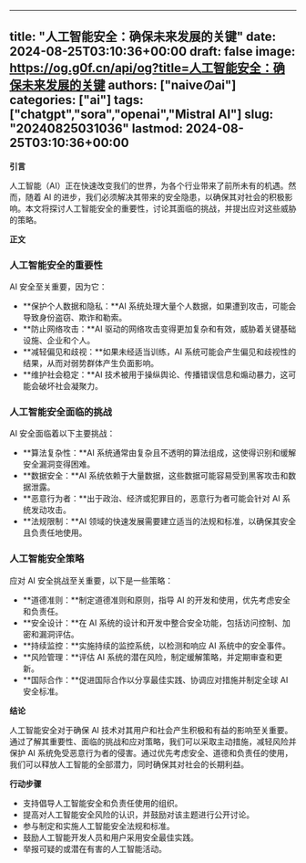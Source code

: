 
---
title: "人工智能安全：确保未来发展的关键"
date: 2024-08-25T03:10:36+00:00
draft: false
image: https://og.g0f.cn/api/og?title=人工智能安全：确保未来发展的关键
authors: ["naiveのai"]
categories: ["ai"]
tags: ["chatgpt","sora","openai","Mistral AI"]
slug: "20240825031036"
lastmod: 2024-08-25T03:10:36+00:00
---
**引言**

人工智能（AI）正在快速改变我们的世界，为各个行业带来了前所未有的机遇。然而，随着 AI 的进步，我们必须解决其带来的安全隐患，以确保其对社会的积极影响。本文将探讨人工智能安全的重要性，讨论其面临的挑战，并提出应对这些威胁的策略。

**正文**

### 人工智能安全的重要性

AI 安全至关重要，因为它：

- **保护个人数据和隐私：**AI 系统处理大量个人数据，如果遭到攻击，可能会导致身份盗窃、欺诈和勒索。
- **防止网络攻击：**AI 驱动的网络攻击变得更加复杂和有效，威胁着关键基础设施、企业和个人。
- **减轻偏见和歧视：**如果未经适当训练，AI 系统可能会产生偏见和歧视性的结果，从而对弱势群体产生负面影响。
- **维护社会稳定：**AI 技术被用于操纵舆论、传播错误信息和煽动暴力，这可能会破坏社会凝聚力。

### 人工智能安全面临的挑战

AI 安全面临着以下主要挑战：

- **算法复杂性：**AI 系统通常由复杂且不透明的算法组成，这使得识别和缓解安全漏洞变得困难。
- **数据安全：**AI 系统依赖于大量数据，这些数据可能容易受到黑客攻击和数据泄露。
- **恶意行为者：**出于政治、经济或犯罪目的，恶意行为者可能会针对 AI 系统发动攻击。
- **法规限制：**AI 领域的快速发展需要建立适当的法规和标准，以确保其安全且负责任地使用。

### 人工智能安全策略

应对 AI 安全挑战至关重要，以下是一些策略：

- **道德准则：**制定道德准则和原则，指导 AI 的开发和使用，优先考虑安全和负责任。
- **安全设计：**在 AI 系统的设计和开发中整合安全功能，包括访问控制、加密和漏洞评估。
- **持续监控：**实施持续的监控系统，以检测和响应 AI 系统中的安全事件。
- **风险管理：**评估 AI 系统的潜在风险，制定缓解策略，并定期审查和更新。
- **国际合作：**促进国际合作以分享最佳实践、协调应对措施并制定全球 AI 安全标准。

**结论**

人工智能安全对于确保 AI 技术对其用户和社会产生积极和有益的影响至关重要。通过了解其重要性、面临的挑战和应对策略，我们可以采取主动措施，减轻风险并保护 AI 系统免受恶意行为者的侵害。通过优先考虑安全、道德和负责任的使用，我们可以释放人工智能的全部潜力，同时确保其对社会的长期利益。

**行动步骤**

* 支持倡导人工智能安全和负责任使用的组织。
* 提高对人工智能安全风险的认识，并鼓励对该主题进行公开讨论。
* 参与制定和实施人工智能安全法规和标准。
* 鼓励人工智能开发人员和用户采用安全最佳实践。
* 举报可疑的或潜在有害的人工智能活动。